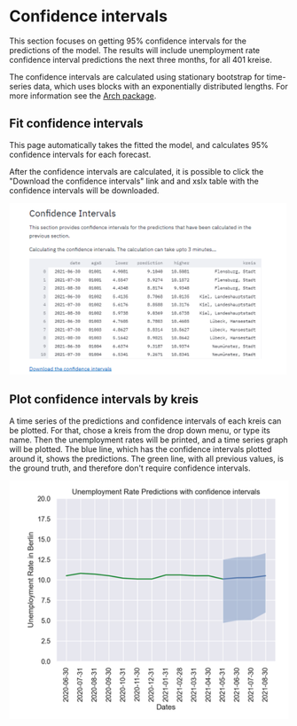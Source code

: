 # Confidence intervals 

This section focuses on getting 95% confidence intervals for the predictions of the model.
The results will include unemployment rate confidence interval predictions the next three months, for all 401 kreise.

The confidence intervals are calculated using stationary bootstrap for time-series data, which uses blocks with an exponentially distributed lengths.
For more information see the [Arch package](https://arch.readthedocs.io/en/latest/bootstrap/timeseries-bootstraps.html
). 
## Fit confidence intervals
This page automatically takes the fitted the model, and calculates 95% confidence intervals for each forecast. 

After the confidence intervals are calculated, 
it is possible to click the "Download the confidence intervals" link and and xslx table with the confidence intervals will be downloaded. 

![](./ci_screenshots/1.png)

## Plot confidence intervals by kreis 

A time series of the predictions and confidence intervals of each kreis can be plotted. For that, chose a kreis from the drop down menu, or type its name. 
Then the unemployment rates will be printed, and a time series graph will be plotted. 
The blue line, which has  the confidence intervals plotted around it, shows the predictions. 
The green line, with all previous values, is the ground truth, and therefore don't require confidence intervals. 


![](./ci_screenshots/2.png)
